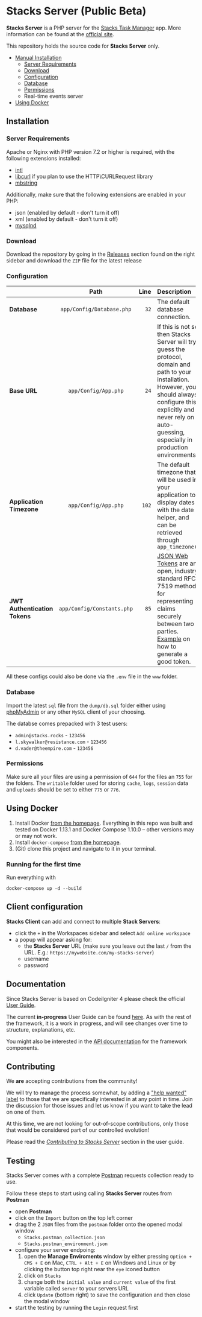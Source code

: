 # Stacks Server (Public Beta)

**Stacks Server** is a PHP server for the [Stacks Task Manager](https://stacks.rocks) app.
More information can be found at the [official site](https://stacks.rocks).

This repository holds the source code for **Stacks Server** only.

* [Manual Installation](#Installation)
    * [Server Requirements](#Server-Requirements)
    * [Download](#Download)
    * [Configuration](#Configuration)
    * [Database](#Database)
    * [Permissions](#Permissions)
    * Real-time events server
* [Using Docker](#Using-Docker)


## Installation

### Server Requirements

Apache or Nginx with PHP version 7.2 or higher is required, with the following extensions installed:

- [intl](http://php.net/manual/en/intl.requirements.php)
- [libcurl](http://php.net/manual/en/curl.requirements.php) if you plan to use the HTTP\CURLRequest library
- [mbstring](http://php.net/manual/en/mbstring.installation.php)

Additionally, make sure that the following extensions are enabled in your PHP:

- json (enabled by default - don't turn it off)
- xml (enabled by default - don't turn it off)
- [mysqlnd](http://php.net/manual/en/mysqlnd.install.php)

### Download
Download the repository by going in the [Releases](https://github.com/stacks-task-manager/server/releases) section found on the right sidebar and download the `ZIP` file for the latest release 


### Configuration

|   |      Path      |  Line | Description |
|----------|:-------------:|------:|:------|
|**Database**| `app/Config/Database.php`|`32`|The default database connection.|
|**Base URL** | `app/Config/App.php`| `24`| If this is not set then Stacks Server will try guess the protocol, domain and path to your installation. However, you should always configure this explicitly and never rely on auto-guessing, especially in production environments. |
| **Application Timezone** | `app/Config/App.php` | `102` | The default timezone that will be used in your application to display dates with the date helper, and can be retrieved through `app_timezone()` |
| **JWT Authentication Tokens** | `app/Config/Constants.php` | `85` | [JSON Web Tokens](https://jwt.io/) are an open, industry standard RFC 7519 method for representing claims securely between two parties. [Example](https://www.grc.com/passwords.htm) on how to generate a good token. |

All these configs could also be done via the `.env` file in the `www` folder.

### Database
Import the latest `sql` file from the `dump/db.sql` folder either using [phpMyAdmin](https://www.phpmyadmin.net/) or any other `MySQL` client of your choosing.

The databse comes prepacked with 3 test users:

* `admin@stacks.rocks` - `123456`
* `l.skywalker@resistance.com` - `123456`
* `d.vader@theempire.com` - `123456`

### Permissions
Make sure all your files are using a permission of `644` for the files an `755` for the folders. The `writable` folder used for storing `cache`, `logs`, `session` data and `uploads` should be set to either `775` or `776`.

## Using Docker
1. Install Docker [from the homepage](https://www.docker.com/products/docker).
   Everything in this repo was built and tested on Docker 1.13.1 and Docker Compose
   1.10.0 – other versions may or may not work.
2. Install `docker-compose` [from the homepage](https://docs.docker.com/compose/install/).
3. (Git) clone this project and navigate to it in your terminal.

### Running for the first time
Run everything with

```
docker-compose up -d --build
```


## Client configuration
**Stacks Client** can add and connect to multiple **Stack Servers**:

* click the `+` in the Workspaces sidebar and select `Add online workspace`
* a popup will appear asking for:
	* the **Stacks Server** URL (make sure you leave out the last `/` from the URL. E.g.: `https://mywebsite.com/my-stacks-server`)
	* username
	* password

## Documentation

Since Stacks Server is based on CodeiIgniter 4 please check the official [User Guide](https://codeigniter4.github.io/userguide/).

The current **in-progress** User Guide can be found [here](https://codeigniter4.github.io/CodeIgniter4/).
As with the rest of the framework, it is a work in progress, and will see changes over time to structure, explanations, etc.

You might also be interested in the [API documentation](https://codeigniter4.github.io/api/) for the framework components.

## Contributing

We **are** accepting contributions from the community!

We will try to manage the process somewhat, by adding a ["help wanted" label](https://github.com/stacks-task-manager/server/labels/help%20wanted) to those that we are
specifically interested in at any point in time. Join the discussion for those issues and let us know if you want to take the lead on one of them.

At this time, we are not looking for out-of-scope contributions, only those that would be considered part of our controlled evolution!

Please read the [_Contributing to Stacks Server_](https://github.com/stacks-task-manager/server/blob/master/contributing.md) section in the user guide.

## Testing
Stacks Server comes with a complete [Postman](https://github.com/stacks-task-manager/server/releases) requests collection ready to use.

Follow these steps to start using calling **Stacks Server** routes from **Postman**

- open **Postman**
- click on the `Import` button on the top left corner
- drag the 2 `JSON` files from the `postman` folder onto the opened modal window
	- `Stacks.postman_collection.json`
	- `Stacks.postman_environment.json`
- configure your server endpoing:
	1. open the **Manage Enviroments** window by either pressing `Option + CMS + E` on Mac, `CTRL + Alt + E` on Windows and Linux or by clicking the button top right near the `eye` iconed button
	2. click on `Stacks`
	3. change both the `initial value` and `current value` of the first variable called `server` to your servers URL
	4. click `Update` (bottom right) to save the configuration and then close the modal window
- start the testing by running the `Login` request first